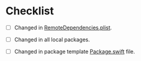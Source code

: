 # Checklist
- [ ] Changed in [RemoteDependencies.plist](https://code.rbi.tech/raiffeisen/ua-channel-mobile-myraif-mobile-ios/blob/main/RemoteDependencies.plist).
- [ ] Changed in all local packages.
- [ ] Changed in package template [Package.swift](https://code.rbi.tech/raiffeisen/ua-channel-mobile-myraif-mobile-ios/blob/main/tools/code_generation/packageTemplate/Template/Package.swift) file.


